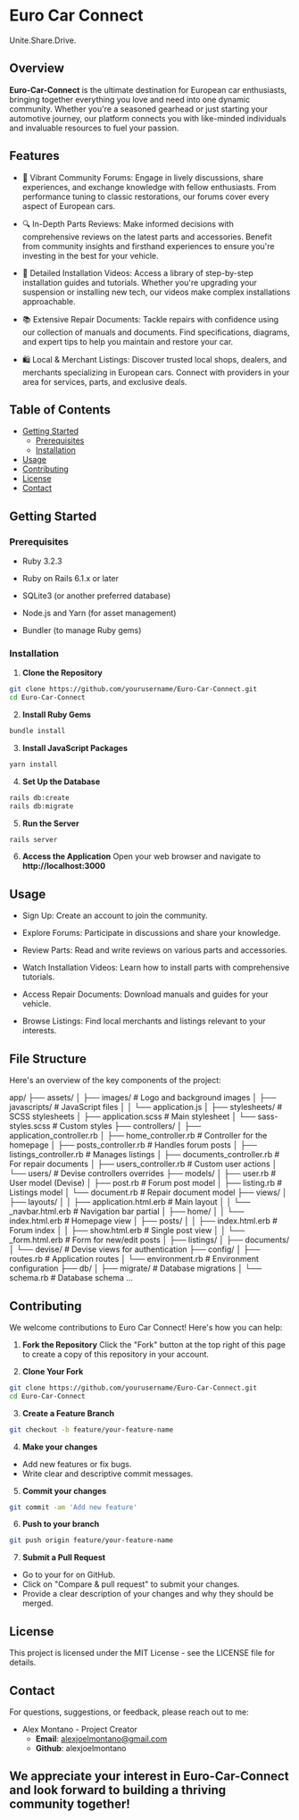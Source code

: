 # Euro Car Connect
Unite.Share.Drive.

## Overview
**Euro-Car-Connect** is the ultimate destination for European car enthusiasts, bringing together everything you love and need into one dynamic community. Whether you're a seasoned gearhead or just starting your automotive journey, our platform connects you with like-minded individuals and invaluable resources to fuel your passion.

## Features
- 🚗 Vibrant Community Forums: Engage in lively discussions, share experiences, and exchange knowledge with fellow enthusiasts. From performance tuning to classic restorations, our forums cover every aspect of European cars.

- 🔍 In-Depth Parts Reviews: Make informed decisions with comprehensive reviews on the latest parts and accessories. Benefit from community insights and firsthand experiences to ensure you're investing in the best for your vehicle.

- 🎥 Detailed Installation Videos: Access a library of step-by-step installation guides and tutorials. Whether you're upgrading your suspension or installing new tech, our videos make complex installations approachable.

- 📚 Extensive Repair Documents: Tackle repairs with confidence using our collection of manuals and documents. Find specifications, diagrams, and expert tips to help you maintain and restore your car.

- 🛍️ Local & Merchant Listings: Discover trusted local shops, dealers, and merchants specializing in European cars. Connect with providers in your area for services, parts, and exclusive deals.

## Table of Contents

- [Getting Started](#getting-started)
    - [Prerequisites](#prerequisites)
    - [Installation](#installation)
- [Usage](#usage)
- [Contributing](#contributing)
- [License](#license)
- [Contact](#contact)

## Getting Started

### Prerequisites
- Ruby 3.2.3

- Ruby on Rails 6.1.x or later

- SQLite3 (or another preferred database)

- Node.js and Yarn (for asset management)

- Bundler (to manage Ruby gems)

### Installation
1. **Clone the Repository**
```bash
git clone https://github.com/yourusername/Euro-Car-Connect.git
cd Euro-Car-Connect
```
2. **Install Ruby Gems**
```bash
bundle install

```
3. **Install JavaScript Packages**
```bash
yarn install

```
4. **Set Up the Database**
```bash
rails db:create
rails db:migrate

```
5. **Run the Server**
```bash
rails server

```
6. **Access the Application**
Open your web browser and navigate to **http://localhost:3000**

## Usage
- Sign Up: Create an account to join the community.

- Explore Forums: Participate in discussions and share your knowledge.

- Review Parts: Read and write reviews on various parts and accessories.

- Watch Installation Videos: Learn how to install parts with comprehensive tutorials.

- Access Repair Documents: Download manuals and guides for your vehicle.

- Browse Listings: Find local merchants and listings relevant to your interests.

## File Structure
Here's an overview of the key components of the project:

app/
├── assets/
│   ├── images/                   # Logo and background images
│   ├── javascripts/              # JavaScript files
│   │   └── application.js
│   ├── stylesheets/              # SCSS stylesheets
│       ├── application.scss      # Main stylesheet
│       └── sass-styles.scss      # Custom styles
├── controllers/
│   ├── application_controller.rb
│   ├── home_controller.rb        # Controller for the homepage
│   ├── posts_controller.rb       # Handles forum posts
│   ├── listings_controller.rb    # Manages listings
│   ├── documents_controller.rb   # For repair documents
│   ├── users_controller.rb       # Custom user actions
│   └── users/                    # Devise controllers overrides
├── models/
│   ├── user.rb                   # User model (Devise)
│   ├── post.rb                   # Forum post model
│   ├── listing.rb                # Listings model
│   └── document.rb               # Repair document model
├── views/
│   ├── layouts/
│   │   ├── application.html.erb  # Main layout
│   │   └── _navbar.html.erb      # Navigation bar partial
│   ├── home/
│   │   └── index.html.erb        # Homepage view
│   ├── posts/
│   │   ├── index.html.erb        # Forum index
│   │   ├── show.html.erb         # Single post view
│   │   └── _form.html.erb        # Form for new/edit posts
│   ├── listings/
│   ├── documents/
│   └── devise/                   # Devise views for authentication
├── config/
│   ├── routes.rb                 # Application routes
│   └── environment.rb            # Environment configuration
├── db/
│   ├── migrate/                  # Database migrations
│   └── schema.rb                 # Database schema
...

## Contributing 
We welcome contributions to Euro Car Connect! Here's how you can help:

1. **Fork the Repository**
Click the "Fork" button at the top right of this page to create a copy of this repository in your account. 

2. **Clone Your Fork**
```bash
git clone https://github.com/yourusername/Euro-Car-Connect.git
cd Euro-Car-Connect
```
3. **Create a Feature Branch**
```bash
git checkout -b feature/your-feature-name
```
4. **Make your changes**
- Add new features or fix bugs.
- Write clear and descriptive commit messages. 
5. **Commit your changes**
```bash
git commit -am 'Add new feature'
```
6. **Push to your branch**
```bash
git push origin feature/your-feature-name
```
7. **Submit a Pull Request**
- Go to your for on GitHub.
- Click on "Compare & pull request" to submit your changes.
- Provide a clear description of your changes and why they should be merged. 

## License
This project is licensed under the MIT License - see the LICENSE file for details.

## Contact
For questions, suggestions, or feedback, please reach out to me:

- Alex Montano - Project Creator
    - **Email**: alexjoelmontano@gmail.com
    - **Github**: alexjoelmontano

We appreciate your interest in Euro-Car-Connect and look forward to building a thriving community together!
--- 